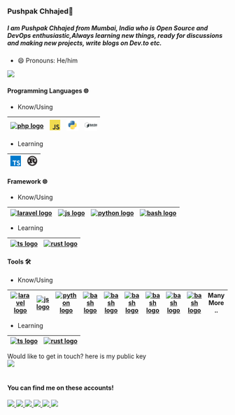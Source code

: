 
### Pushpak Chhajed🍍

##### I am Pushpak Chhajed from Mumbai, India who is Open Source and DevOps enthusiastic,Always learning new things, ready for discussions and making new projects, write blogs on Dev.to etc.

- 😄 Pronouns: He/him

![](https://komarev.com/ghpvc/?username=pushpak1300)

#### Programming Languages 🌐
- Know/Using

| [<img src="https://icongr.am/devicon/php-original.svg?size=60&color=currentColor" alt="php logo" width="40">](http://php.net/docs.php) | [<img src="https://raw.githubusercontent.com/github/explore/80688e429a7d4ef2fca1e82350fe8e3517d3494d/topics/javascript/javascript.png" alt="js logo" width="24">](https://developer.mozilla.org/en-US/docs/Web/JavaScript)  |  [<img src="https://raw.githubusercontent.com/github/explore/80688e429a7d4ef2fca1e82350fe8e3517d3494d/topics/python/python.png" alt="python logo" width="28">](https://www.python.org/) | [<img src="https://raw.githubusercontent.com/github/explore/80688e429a7d4ef2fca1e82350fe8e3517d3494d/topics/bash/bash.png" alt="bash logo" width="28">](https://www.gnu.org/software/bash/)  |
|---|---|---|---|

- Learning

|  [<img src="https://raw.githubusercontent.com/github/explore/80688e429a7d4ef2fca1e82350fe8e3517d3494d/topics/typescript/typescript.png" alt="ts logo" width="24">](https://www.typescriptlang.org/) |  [<img src="https://raw.githubusercontent.com/github/explore/80688e429a7d4ef2fca1e82350fe8e3517d3494d/topics/rust/rust.png" alt="rust logo" width="24">](https://www.rust-lang.org/)|
|---|---|

#### Framework 🌐
- Know/Using

| [<img src="https://icongr.am/devicon/laravel-plain.svg?size=33&color=f52929" alt="laravel logo" width="30">](https://laravel.com/) | [<img src="https://icongr.am/devicon/vuejs-original.svg?size=33&color=3c3939" alt="js logo" width="24">](https://vuejs.org/)  |  [<img src="https://icongr.am/devicon/django-original.svg?size=33&color=0d4601" alt="python logo" width="35">](https://www.djangoproject.com/) | [<img src="https://icongr.am/devicon/bootstrap-plain.svg?size=33&color=893f92" alt="bash logo" width="35">](https://getbootstrap.com/)  |
|---|---|---|---|

- Learning

|  [<img src="https://flutter.dev/assets/flutter-lockup-1caf6476beed76adec3c477586da54de6b552b2f42108ec5bc68dc63bae2df75.png" alt="ts logo" width="60">](https://www.typescriptlang.org/) |  [<img src="https://laravel-livewire.com/img/twitter.png" alt="rust logo" width="35">](https://laravel-livewire.com/)|
|---|---|

#### Tools 🛠️
- Know/Using

| [<img src="https://icongr.am/devicon/amazonwebservices-original-wordmark.svg?size=33&color=893f92" alt="laravel logo" width="60">](https://aws.amazon.com/) | [<img src="https://icongr.am/devicon/docker-original.svg?size=33&color=893f92" alt="js logo" width="35">](https://www.docker.com/)  |  [<img src="https://icongr.am/devicon/git-original.svg?size=33&color=893f92" alt="python logo" width="35">](https://git-scm.com/) | [<img src="https://icongr.am/devicon/slack-original.svg?size=33&color=893f92" alt="bash logo" width="35">](https://slack.com/intl/en-in/)  |[<img src="https://icongr.am/devicon/trello-plain.svg?size=33&color=2298d3" alt="bash logo" width="35">](https://trello.com/)  |[<img src="https://icongr.am/devicon/ubuntu-plain.svg?size=33&color=f45d0b" alt="bash logo" width="35">](https://www.ubuntu.com/)  |[<img src="https://icongr.am/devicon/webpack-original.svg?size=33&color=f45d0b" alt="bash logo" width="35">](https://webpack.js.org/)  |[<img src="https://icongr.am/devicon/mysql-original.svg?size=33&color=f45d0b" alt="bash logo" width="35">](https://www.mysql.com/)  |[<img src="https://icongr.am/devicon/nginx-original.svg?size=33&color=f45d0b" alt="bash logo" width="35">](https://www.nginx.com/)  |Many More ..
|---|---|---|---|---|---|---|---|---|---|

- Learning

|  [<img src="https://www.gstatic.com/devrel-devsite/prod/v4d5d232859440be8edf63a1095b80ebe5c19605e99f3b348a30c4b0140c2eb88/cloud/images/favicons/onecloud/apple-icon.png" alt="ts logo" width="40">](https://flutter.dev/) |  [<img src="https://seeklogo.com/images/K/kubernetes-logo-3A67038EAB-seeklogo.com.png" alt="rust logo" width="35">](https://laravel-livewire.com/)|
|---|---|




 Would like to get in touch? here is my public key 
 <br> <a href='https://keybase.io/pushpak1300'><img src="https://img.shields.io/keybase/pgp/pushpak1300?color=pinl&label=PGP&style=for-the-badge"/></a></br>
 <br>
 
#### You can find me on these accounts!

<p>
<a href='https://twitter.com/pushpak1300'><a href="https://pushpk1300.me/" target="_blank">
  <img src="https://img.shields.io/badge/website-%23E34F26.svg?&style=for-the-badge" />
</a> 
 
 <a href="https://twitter.com/pushpak1300" target="_blank">
  <img src="https://img.shields.io/badge/twitter-%231DA1F2.svg?&style=for-the-badge&logo=twitter&logoColor=white" />
</a> 

<a href="https://www.linkedin.com/in/pushpak-c-286b17b1/" target="_blank">
  <img src="https://img.shields.io/badge/linkedin-%230077B5.svg?&style=for-the-badge&logo=linkedin&logoColor=white" />
</a> 

<a href="https://dev.to/pushpak1300/" target="_blank">
  <img src="http://img.shields.io/badge/dev.to-gray?style=for-the-badge&logo=dev.to&?logoColor=white?logoWidth=100?label=" />
</a> 

<a href="https://stackoverflow.com/users/11074838/pushpak-chhajed" target="_blank">
  <img src="http://img.shields.io/badge/STACKOVERFLOW-black?style=for-the-badge&logo=stackoverflow" />
</a> 

<a href="https://www.reddit.com/user/pushpak1300" target="_blank">
  <img src="http://img.shields.io/badge/reddit-gray?style=for-the-badge&logo=reddit" />
</a> 

</p>

